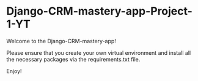 # Django-CRM-mastery-app-Project-1-YT

Welcome to the Django-CRM-mastery-app!

Please ensure that you create your own virtual environment and install all the necessary packages via the requirements.txt file. 

Enjoy!

